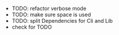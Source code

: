 - TODO: refactor verbose mode
- TODO: make sure space is used
- TODO: split Dependencies for Cli and Lib
- check for TODO